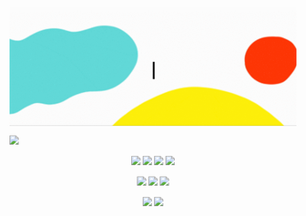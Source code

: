 <p align="center" margin-bottom="5px">
  <img src="https://github.com/xhulianobushi/xhulianobushi/blob/main/back_Xhuliano.gif" alt="Hi, I'm a Xhuliano 👋 I'm a Front End developer 👨‍💻">
</p>

<div>
  <img src="https://img.shields.io/badge/typescript%20-%23007ACC.svg?&style=for-the-badge&logo=typescript&logoColor=white"/>
 
</div>
<br/>
<div align="center">
  <img src="https://img.shields.io/badge/git%20-%23F05033.svg?&style=for-the-badge&logo=git&logoColor=white"/>
  <img src="https://img.shields.io/badge/Ionic-3880FF?style=for-the-badge&logo=ionic&logoColor=white"/>
  <img src="https://img.shields.io/badge/angular-%23DD0031.svg?style=for-the-badge&logo=angular&logoColor=white"/>
  <img src="https://img.shields.io/badge/Capacitor-119EFF?style=for-the-badge&logo=Capacitor&logoColor=white"/>
</div>
<br/>
<div align="center">
  <img src="https://img.shields.io/badge/html5%20-%23E34F26.svg?&style=for-the-badge&logo=html5&logoColor=white"/>
  <img src="https://img.shields.io/badge/css3%20-%231572B6.svg?&style=for-the-badge&logo=css3&logoColor=white"/>
  <img src="https://img.shields.io/badge/javascript-%23323330.svg?style=for-the-badge&logo=javascript&logoColor=%23F7DF1E"/>
</div>
<br/>
<div align="center">
  <img src="http://img.shields.io/badge/-PHPStorm-181717?style=for-the-badge&logo=phpstorm&logoColor=white"/>
  <img src="https://img.shields.io/badge/Visual_Studio_Code-0078D4?style=for-the-badge&logo=visual%20studio%20code&logoColor=white"/>
</div>
